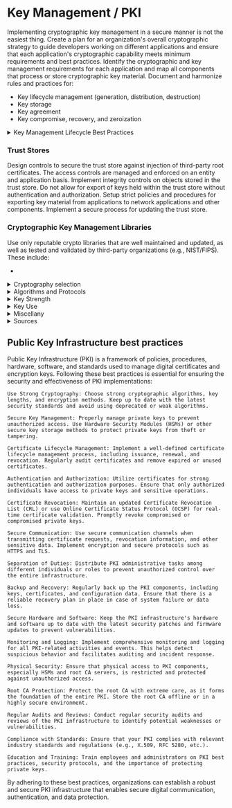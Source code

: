 # Key Management / PKI

Implementing cryptographic key management in a secure manner is not the easiest thing. Create a plan for an organization's  overall cryptographic strategy to guide developers working on different applications and ensure that each application's cryptographic capability meets minimum requirements and best practices. Identify the cryptographic and key management requirements for each application and map all components that process or store cryptographic key material. Document and harmonize rules and practices for:

  * Key lifecycle management (generation, distribution, destruction)
  * Key storage
  * Key agreement
  * Key compromise, recovery, and zeroization


<details>
  <summary> Key Management Lifecycle Best Practices </summary>

References in this section:
   * [FIPS 140-2](https://csrc.nist.gov/publications/detail/fips/140/2/final)
   * [NIST SP 800-133](https://csrc.nist.gov/pubs/sp/800/133/r2/final)
   * 

### Key generation

   * Cryptographic keys must be generated within a cryptographic module with at least FIPS 140-2 compliance. The module in which a key is generated is the key-generating module.
   * Any random value required by the key-generating module must be generated within that module; that is, a random value generator must be implemented within a cryptographic module with at least a FIPS 140-2 compliance generating the key.
   * Prefer hardware cryptographic modules over software cryptographic modules.

### Key distribution

Transport generated keys using secure channels and used by their associated cryptographic algorithm within at least a FIPS 140-2 compliant cryptographic module. For additional detail for the recommendations in this section refer to NIST SP 800-133.

### Key storage

  * Understand where cryptographic keys are stored within the application and in any memory devices.
  * Keys must be protected on both volatile and persistent memory, ideally processed within secure cryptographic modules.
  * Never store keys in plaintext format.
  * Store keys in a cryptographic vault, such as a hardware security module (HSM) or isolated cryptographic service.
  * If storing keys in offline devices/databases, encrypt the keys using Key Encryption Keys (KEKs) prior to the export of the key material. KEK length (and algorithm) should be equivalent to or greater in strength than the keys being protected.
  * Ensure that keys have integrity protections applied while in storage (consider dual purpose algorithms that support encryption and a Message Authentication Code MAC).
  * Ensure that standard application level code never reads or uses cryptographic keys directly; instead use key management libraries.
  * Perform all work in the vault such as key access, encryption, decryption, signing, etc.

### Escrow and Backup

   * Data encrypted with lost cryptographic keys will never be recovered. Therefore, it is essential that the application incorporate a secure key backup capability, especially those that support encryption for long-term data stores.
   * When backing up keys, ensure that the database that is used to store the keys is encrypted using at least a FIPS 140-2 validated module. It is sometimes useful to escrow key material for use in investigations and for re-provisioning of key material to users in the event that the key is lost or corrupted.
   * Never escrow keys used for performing digital signatures, but consider the need to escrow keys that support encryption. Oftentimes, escrow can be performed by the Certificate Authority (CA) or key management system that provisions certificates and keys, however in some instances separate APIs must be implemented to allow the system to perform escrow for the application.

### Accountability and Audit

Accountability involves the identification of those that have access to, or control of, cryptographic keys throughout their lifecycles. Accountability can be an effective tool to help prevent key compromises and to reduce the impact of compromises once they are detected.

   * Although it is preferred that no humans are able to view keys, as a minimum, the key management system should account for all individuals who are able to view cryptographic keys.
   * Account for all individuals authorized to access or control any cryptographic keys, whether in plaintext or encrypted form.

Accountability provides significant advantages by:

   * Aiding in the determination of when the compromise could have occurred and what individuals could have been involved.
   * Protecting against compromise, because individuals with access to the key know that their access to the key is known.
   * Recovering from a detected key compromise to know where the key was used and what data or other keys were protected by the compromised key.

Certain principles have been found to be useful in enforcing the accountability of cryptographic keys. These principles might not apply to all systems or all types of keys. Some of the principles that apply to long-term keys controlled by humans include:

   * Uniquely identifying keys.
   * Identifying the key user.
   * Identifying the dates and times of key use, along with the data that is protected.
   * Identifying other keys that are protected by a symmetric or private key.

Two types of audit should be performed on key management systems:

   * The security plan and the procedures that are developed to support the plan should be periodically audited to ensure that they continue to support the Key Management Policy.
   * The protective mechanisms employed should be periodically reassessed with respect to the level of security that they provide and are expected to provide in the future, and that the mechanisms correctly and effectively support the appropriate policies.

Consider new technology developments and attacks. Frequently review the actions of the humans that use, operate, and maintain the system to verify that they continue to follow established security procedures.

Strong cryptographic systems can be compromised by lax and inappropriate human actions. Review highly unusual events as possible indicators of attempted attacks on the system.

### Key Compromise and Recovery

Key compromise has the following implications:

   * The unauthorized disclosure of a key used to provide confidentiality means that all information encrypted by that key will be exposed to unauthorized entities.
   * The disclosure of a Certificate Authorities's private signature key means that an adversary can create fraudulent certificates and Certificate Revocation Lists (CRLs).
   * The compromise of key integrity means that the key is incorrect -- either that the key has been modified (either deliberately or accidentally) or that another key has been substituted. The substitution or modification of a key used to provide integrity calls into question the integrity of all information protected by the key. This information could have been provided by, or changed by, an unauthorized entity that knows the key. The substitution of a public or secret key that will be used (at a later time) to encrypt data could allow an unauthorized entity (who knows the decryption key) to decrypt data that was encrypted using the encryption key.
   * A compromise of a key's usage or application association means that the key could be used for the wrong purpose (e.g., for key establishment instead of digital signatures) or for the wrong application, and could result in the compromise of information protected by the key.
   * A compromise of a key's association with the owner or other entity means that the identity of the other entity cannot be assured (i.e., one does not know who the other entity really is) or that information cannot be processed correctly (e.g., decrypted with the correct key).
   * A compromise of a key's association with other information means that there is no association at all, or the association is with the wrong "information". This could cause the cryptographic services to fail, information to be lost, or the security of the information to be compromised.

The following procedures are usually involved:

   * Limit the time a symmetric or private key is in plaintext form.
   * Prevent humans from viewing plaintext symmetric and private keys.
   * Restrict plaintext symmetric and private keys to physically protected containers. This includes key generators, key-transport devices, key loaders, cryptographic modules, and key-storage devices.
   * Use integrity checks to ensure that the integrity of a key or its association with other data has not been compromised. For example, wrap keys (i.e., encrypt them) in such a manner that unauthorized modifications to the wrapping or to the associations will be detected.
   * Employ key confirmation (see NIST SP 800-57 Part 1 Section 4.2.5.5) to help ensure that the proper key was, in fact, established.
   * Establish an accountability system that keeps track of each access to symmetric and private keys in plaintext form.
   * Provide a cryptographic integrity check on the key (e.g., using a MAC or a digital signature).
   * Use trusted timestamps for signed data. Destroy keys as soon as they are no longer needed.
   * Create a compromise-recovery plan, especially in the case of a CA compromise.

#### Compromise-recovery plan

A compromise-recovery plan is essential for restoring cryptographic security services in the event of a key compromise. A Document the compromise-recovery plan and make it easily accessible. The compromise-recovery plan should contain:

   * The identification and contact info of the personnel to notify.
   * The identification and contact info of the personnel to perform the recovery actions.
   * The re-key method.
   * An inventory of all cryptographic keys and their use (e.g., the location of all certificates in a system).
   * The education of all appropriate personnel on the recovery procedures.
   * An identification and contact info of all personnel needed to support the recovery procedures.
   * Policies that key-revocation checking be enforced (to minimize the effect of a compromise).
   * The monitoring of the re-keying operations (to ensure that all required operations are performed for all affected keys).
   * Any other recovery procedures, which may include:
       * Physical inspection of the equipment.
       * Identification of all information that may be compromised as a result of the incident.
       * Identification of all signatures that may be invalid, due to the compromise of a signing key.
       * Distribution of new keying material, if required.

</details>


### Trust Stores

Design controls to secure the trust store against injection of third-party root certificates. The access controls are managed and enforced on an entity and application basis.
    Implement integrity controls on objects stored in the trust store.
    Do not allow for export of keys held within the trust store without authentication and authorization.
    Setup strict policies and procedures for exporting key material from applications to network applications and other components.
    Implement a secure process for updating the trust store.

### Cryptographic Key Management Libraries

Use only reputable crypto libraries that are well maintained and updated, as well as tested and validated by third-party organizations (e.g., NIST/FIPS). These include:

   * 



<details>
  <summary> Cryptography selection </summary>

Cryptographic and key management algorithms to use within a given application depends on an understanding of the objectives of the application. If the application needs to store data securely, select an algorithm suite that supports data-at-rest encryption. Applications that need to transmit and receive data securely should use an algorithm suite that supports data-in-transit protection.

Developers often begin developing crypto and key management capabilities by examining what is available in a library -- instead, these features must be based on application and security objectives.

An analysis of the actual needs of the application should be conducted to determine the optimal key management approach. Begin by understanding the security objectives of the application, then use these to drive the selection of cryptographic protocols that are best suited to that application. For example, the application may require:

  * Confidentiality of data at rest and confidentiality of data in transit.
  * Authenticity of the end device.
  * Authenticity of data origin.
  * Integrity of data in transit.
  * Keys to create the data encryption keys.

Once the security needs of the application are fully understood, developers can determine what protocols and algorithms are required. Once the protocols and algorithms are understood, the team can begin to define the different types of keys that will support the application's objectives.

There are many key types and certificates to consider, like:

  * Encryption: Symmetric encryption keys, asymmetric encryption keys (public and private).
  * End-device authentication: Pre-shared symmetric keys, trusted certificates, trust anchors.
  * Integrity protection: Message Authentication Codes (MACs).
  * Data origin authentication: Hash MAC (HMAC).
  * Key Encryption Keys.

</details>

<details>
  <summary> Algorithms and Protocols </summary>

There are three basic classes of approved cryptographic algorithms, defined by the number of cryptographic keys that are used in conjunction with the algorithm: 

  * Hash functions (no key)
  * Symmetric-key algorithms (1 key)
  * Asymmetric-key algorithms (2 keys)

A summary of the uses of the following algorithms:

| Service     | Hash function | Symmetric | Asymmetric | MAC | Digital Signature |
|--|:--:|:--:|:--:|:--:|:--:|
| Data authentication                    | X |   |   | X | X |
| Data confidentiality                   |   | X |   |   |   |
| Integrity                              | X |   |   | X | X |
| Digital signatures                     | X |   | X |   |   |
| Key generation                         | X |   | X |   |   |
| Key exchange                           |   | X |   |   |   |
| Non-repudiation                        |   |   | X |   | X |
| Deterministic random number generation | X | X |   |   |   |
| Pseudo-random number generation        |   |   | X |   |   |

### Cryptographic hash functions

Many algorithms and schemes that provide a security service use a hash function as a component of the algorithm. Hash functions can be found in the following authoritative publications:

  * [FIPS 180](https://csrc.nist.gov/publications/detail/fips/180/4/final) Secure Hash Standard (SHS)
  * [FIPS 186](https://csrc.nist.gov/publications/detail/fips/186/5/final) Digital Signature Standard (DSS)
  * [FIPS 198](https://csrc.nist.gov/csrc/media/publications/fips/198/1/final/documents/fips-198-1_final.pdf) Keyed-Hash Message Authentication Code (HMAC)
  * Key-derivation functions/methods:
    * [NIST SP 800-56A](https://csrc.nist.gov/publications/detail/sp/800-56a/rev-3/final) Pair-Wise Key-Establishment Schemes Using Discrete Logarithm Cryptography
    * [NIST SP 800-56B](https://csrc.nist.gov/publications/detail/sp/800-56b/rev-2/final) Pair-Wise Key-Establishment Using Integer Factorization Cryptography
    * [NIST SP 800-56C](https://csrc.nist.gov/publications/detail/sp/800-56c/rev-2/final) Key-Derivation Methods in Key-Establishment Schemes
    * [NIST SP 800-108](https://csrc.nist.gov/publications/detail/sp/800-108/rev-1/final) Key Derivation Using Pseudorandom Functions
  * [NIST SP 800-90A](https://csrc.nist.gov/publications/detail/sp/800-90a/rev-1/final) Random Number Generation Using Deterministic Random Bit Generators

Cryptographic hash functions do not require keys. Hash functions generate a relatively small digest (hash value) from an input of arbitrary length in a way that is fundamentally difficult to reverse (i.e., find an input that will produce a specific output). Hash functions are the building blocks for key management, for example:

  * To provide data authentication and integrity services -- the hash function is used with a key to generate a MAC.
  * To compress messages for digital signature generation and verification.
  * To derive keys in key-establishment algorithms.
  * To generate deterministic random numbers.

### Symmetric-key algorithms

Symmetric-key algorithms (also known as secret-key algorithms) transform data in a way that is fundamentally difficult to undo without knowledge of a secret key. The key is called "symmetric" because the same key is used for both encryption and decryption.

Symmetric keys are often known by more than one entity; however, the key must not be disclosed to entities that are not authorized access to the data protected by that algorithm and key. Symmetric key algorithms can be used, for example:

  * To provide data confidentiality.
  * To provide authentication and integrity services in the form of MACs; the same key is used to generate the MAC and to validate it. MACs normally employ either a symmetric key-encryption algorithm or a cryptographic hash function as their cryptographic primitive.
  * As part of the key-establishment process.
  * To generate deterministic random numbers.

### Asymmetric-key algorithms

Asymmetric-key algorithms, commonly known as public-key algorithms, use two related keys (i.e., a key pair) to perform their functions: a public key and a private key. The public key may be known by anyone; the private key must be kept secret and under control of the entity that "owns" the key pair. Although the public and private keys of a key pair are related, knowledge of the public key does not reveal the private key. Asymmetric algorithms are used:

  * To compute digital signatures
  * To establish cryptographic keying material
  * To prove non-repudiation
  * To generate random numbers

### Message Authentication Codes (MACs)¶

MACs provide data authentication and integrity. A MAC is a cryptographic checksum on the data that is used in order to provide assurance that the data has not changed and that the MAC was computed by the expected entity.

Although message integrity is often provided using non-cryptographic techniques known as error detection codes, these codes can be altered. Using an approved cryptographic mechanism, such as a MAC with is more complex, alleviates this problem.

A MAC can also provide the recipient with assurance that the originator of the data is a key holder (i.e., an entity authorized to have the key). MACs are often used to authenticate the originator to the recipient when only those two parties share the MAC key.

### Digital Signatures

Digital signatures are used to provide authentication, integrity, and non-repudiation. Digital signatures are used in conjunction with hash functions and are computed on data of any length (up to a limit that is determined by the hash function).

[FIPS 186](https://csrc.nist.gov/publications/detail/fips/186/4/final) specifies algorithms that are approved for the computation of digital signatures.

### Key Encryption Keys

Symmetric key-wrapping keys are used to encrypt other keys using symmetric-key algorithms. Key-wrapping keys are also known as key-encrypting keys.

</details>


<details>
  <summary> Key Strength </summary>

[NIST SP 800-57](https://csrc.nist.gov/publications/detail/sp/800-57-part-1/rev-5/final) Key Management makes recommendations on key strength for specific algorithm implementations. Also, consider these best practices:

  * Establish what the application's minimum computational resistance to attack should be. Take into consideration the sophistication of likely adversaries and for how long data must be protected where stored and if exposed. Identifying the computational resistance to attack will inform engineers of the minimum length of the cryptographic key required to protect data over the life of that data. Consult [NIST SP 800-131a](https://csrc.nist.gov/publications/detail/sp/800-131a/rev-2/final) for additional guidance on determining the appropriate key lengths for the algorithm of choice.
   * When encrypting keys for storage or distribution, always encrypt the key with another key of equal or greater cryptographic strength.
   * When moving to elliptic curve-based algorithms, choose a key length that meets or exceeds the comparative strength of other algorithms in use within the system. Refer to  Table 2 in [NIST SP 800-57](https://csrc.nist.gov/publications/detail/sp/800-57-part-1/rev-5/final).
   * Formulate a strategy for the overall organization's cryptographic strategy to guide developers working on different applications and ensure that each application's cryptographic capability meets minimum requirements and best practices.

</details>

<details>
  <summary> Key Use </summary>

According to NIST, in general, a key should be used for only one purpose (e.g., encryption, authentication, key wrapping, random number generation, or digital signatures). The reasons for this:

  * The use of the same key for two different cryptographic processes may weaken the security provided by one or both of the processes.
  * Limiting the use of a key limits the damage that could be done if the key is compromised.
  * Some uses of keys interfere with each other. For example, the length of time the key is required for each use and purpose. Retention requirements of the data may differ for different data types.

</details>


<details>
  <summary> Miscellany </summary>

### Memory Management Considerations

Keys stored in memory for a long time can become "burned in". This can be mitigated by splitting the key into components that are frequently updated. NIST SP 800.57).

Loss or corruption of the memory media on which keys and/or certificates are stored, and recovery planning, according to NIST SP 800.57.

Plan for the recovery from possible corruption of the memory media necessary for key or certificate generation, registration, and/or distribution systems, subsystems, or components as recommended in NIST SP 800.57.

### Algorithm lifetime

The NSA released a report, Commercial National Security Algorithm Suite 2.0 which lists the cryptographic algorithms that are expected to be remain strong even with advances in quantum computing.

### Perfect Forward Secrecy

Ephemeral keys can provide perfect forward secrecy protection, which means a compromise of the server's long term signing key does not compromise the confidentiality of past sessions. Refer to the [OWASP TLS cheat sheet](https://cheatsheetseries.owasp.org/cheatsheets/Transport_Layer_Protection_Cheat_Sheet.html).

### Cryptographic Module Topics

According to NIST SP800-133, cryptographic modules are the set of hardware, software, and/or firmware that implements security functions (including cryptographic algorithms and key generation) and is contained within a cryptographic module boundary to provide protection of the keys.
  
</details>

<details>
  <summary> Sources </summary>

  * [OWASP Key Management Cheat Sheet](https://cheatsheetseries.owasp.org/cheatsheets/Key_Management_Cheat_Sheet.html)
  * [NIST SP 800-57 Part 1: Recommendation for Key Management](https://csrc.nist.gov/publications/detail/sp/800-57-part-1/rev-5/final)

Reviewed 7 July 2023

</details>

## Public Key Infrastructure best practices

Public Key Infrastructure (PKI) is a framework of policies, procedures, hardware, software, and standards used to manage digital certificates and encryption keys. Following these best practices is essential for ensuring the security and effectiveness of PKI implementations:

    Use Strong Cryptography: Choose strong cryptographic algorithms, key lengths, and encryption methods. Keep up to date with the latest security standards and avoid using deprecated or weak algorithms.

    Secure Key Management: Properly manage private keys to prevent unauthorized access. Use Hardware Security Modules (HSMs) or other secure key storage methods to protect private keys from theft or tampering.

    Certificate Lifecycle Management: Implement a well-defined certificate lifecycle management process, including issuance, renewal, and revocation. Regularly audit certificates and remove expired or unused certificates.

    Authentication and Authorization: Utilize certificates for strong authentication and authorization purposes. Ensure that only authorized individuals have access to private keys and sensitive operations.

    Certificate Revocation: Maintain an updated Certificate Revocation List (CRL) or use Online Certificate Status Protocol (OCSP) for real-time certificate validation. Promptly revoke compromised or compromised private keys.

    Secure Communication: Use secure communication channels when transmitting certificate requests, revocation information, and other sensitive data. Implement encryption and secure protocols such as HTTPS and TLS.

    Separation of Duties: Distribute PKI administrative tasks among different individuals or roles to prevent unauthorized control over the entire infrastructure.

    Backup and Recovery: Regularly back up the PKI components, including keys, certificates, and configuration data. Ensure that there is a reliable recovery plan in place in case of system failure or data loss.

    Secure Hardware and Software: Keep the PKI infrastructure's hardware and software up to date with the latest security patches and firmware updates to prevent vulnerabilities.

    Monitoring and Logging: Implement comprehensive monitoring and logging for all PKI-related activities and events. This helps detect suspicious behavior and facilitates auditing and incident response.

    Physical Security: Ensure that physical access to PKI components, especially HSMs and root CA servers, is restricted and protected against unauthorized access.

    Root CA Protection: Protect the root CA with extreme care, as it forms the foundation of the entire PKI. Store the root CA offline or in a highly secure environment.

    Regular Audits and Reviews: Conduct regular security audits and reviews of the PKI infrastructure to identify potential weaknesses or vulnerabilities.

    Compliance with Standards: Ensure that your PKI complies with relevant industry standards and regulations (e.g., X.509, RFC 5280, etc.).

    Education and Training: Train employees and administrators on PKI best practices, security protocols, and the importance of protecting private keys.

By adhering to these best practices, organizations can establish a robust and secure PKI infrastructure that enables secure digital communication, authentication, and data protection.


